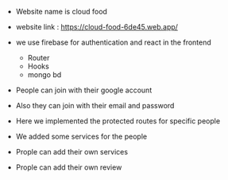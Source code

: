 - Website name is cloud food
- website link : https://cloud-food-6de45.web.app/
- we use firebase for authentication and react in the frontend
  - Router
  - Hooks
  - mongo bd

- People can join with their google account
- Also they can join with their email and password
- Here we implemented the protected routes for specific people
- We added some services for the people 
- Prople can add their own services
- Prople can add their own review  
